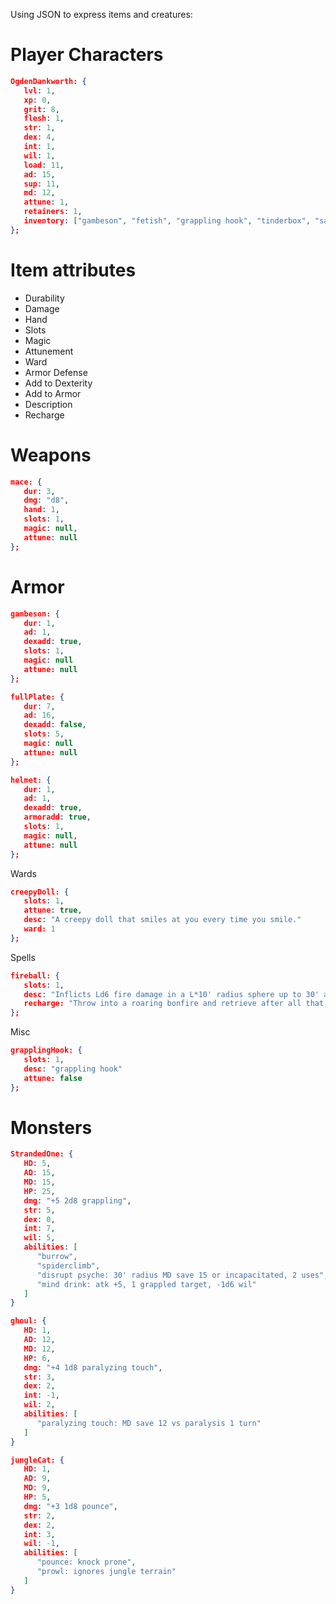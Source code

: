 Using JSON to express items and creatures: 

# Player Characters

```json
OgdenDankworth: {
   lvl: 1,
   xp: 0,
   grit: 8,
   flesh: 1,
   str: 1,
   dex: 4,
   int: 1,
   wil: 1,
   load: 11,
   ad: 15,
   sup: 11,
   md: 12,
   attune: 1,
   retainers: 1,
   inventory: ["gambeson", "fetish", "grappling hook", "tinderbox", "saw", "dice set", "mace", "rations", "rations"]   
};
```
# Item attributes
- Durability
- Damage
- Hand
- Slots
- Magic
- Attunement
- Ward
- Armor Defense
- Add to Dexterity
- Add to Armor
- Description
- Recharge

# Weapons

```json
mace: {
   dur: 3,
   dmg: "d8",
   hand: 1,
   slots: 1,
   magic: null,
   attune: null
};
```
# Armor
```json
gambeson: {
   dur: 1,
   ad: 1,
   dexadd: true,
   slots: 1,
   magic: null
   attune: null
};
```
```json
fullPlate: {
   dur: 7,
   ad: 16,
   dexadd: false,
   slots: 5,
   magic: null
   attune: null
};
```

```json
helmet: {
   dur: 1,
   ad: 1,
   dexadd: true,
   armoradd: true,
   slots: 1,
   magic: null,
   attune: null
};
```


Wards
```json
creepyDoll: {
   slots: 1,
   attune: true,
   desc: "A creepy doll that smiles at you every time you smile."
   ward: 1
};
```


Spells

```json
fireball: {
   slots: 1,
   desc: "Inflicts Ld6 fire damage in a L*10' radius sphere up to 30' away."
   recharge: "Throw into a roaring bonfire and retrieve after all that is left is smoke."
};
```

Misc
```json
grapplingHook: {
   slots: 1,
   desc: "grappling hook"
   attune: false
};
```

# Monsters

```json
StrandedOne: {
   HD: 5,
   AD: 15,
   MD: 15,
   HP: 25,
   dmg: "+5 2d8 grappling",
   str: 5,
   dex: 0,
   int: 7,
   wil: 5,
   abilities: [
      "burrow",
      "spiderclimb",
      "disrupt psyche: 30' radius MD save 15 or incapacitated, 2 uses",
      "mind drink: atk +5, 1 grappled target, -1d6 wil"
   ]
}
```

```json
ghoul: {
   HD: 1,
   AD: 12,
   MD: 12,
   HP: 6,
   dmg: "+4 1d8 paralyzing touch",
   str: 3,
   dex: 2,
   int: -1,
   wil: 2,
   abilities: [
      "paralyzing touch: MD save 12 vs paralysis 1 turn"
   ]
}
```

```json
jungleCat: {
   HD: 1,
   AD: 9,
   MD: 9,
   HP: 5,
   dmg: "+3 1d8 pounce",
   str: 2,
   dex: 2,
   int: 3,
   wil: -1,
   abilities: [
      "pounce: knock prone",
      "prowl: ignores jungle terrain"
   ]
}
```